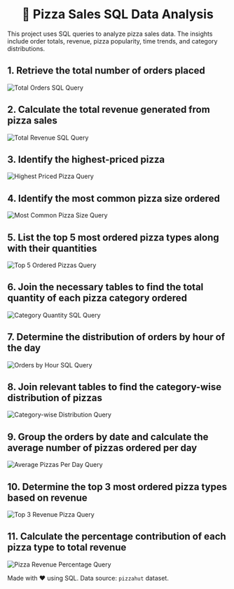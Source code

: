 
  
<h1 align="center" >🍕 Pizza Sales SQL Data Analysis</h1>
<p>This project uses SQL queries to analyze pizza sales data. The insights include order totals, revenue, pizza popularity, time trends, and category distributions.</p>

<section>
  <h2>1. Retrieve the total number of orders placed</h2>
  <img src="images/total-orders.png" alt="Total Orders SQL Query">
</section>

<section>
  <h2>2. Calculate the total revenue generated from pizza sales</h2>
  <img src="images/total-revenue.png" alt="Total Revenue SQL Query">
</section>

<section>
  <h2>3. Identify the highest-priced pizza</h2>
  <img src="images/highest-priced-pizza.png" alt="Highest Priced Pizza Query">
</section>

<section>
  <h2>4. Identify the most common pizza size ordered</h2>
  <img src="images/common-pizza-size.png" alt="Most Common Pizza Size Query">
</section>

<section>
  <h2>5. List the top 5 most ordered pizza types along with their quantities</h2>
  <img src="images/top-5-pizzas.png" alt="Top 5 Ordered Pizzas Query">
</section>

<section>
  <h2>6. Join the necessary tables to find the total quantity of each pizza category ordered</h2>
  <img src="images/category-quantity.png" alt="Category Quantity SQL Query">
</section>

<section>
  <h2>7. Determine the distribution of orders by hour of the day</h2>
  <img src="images/orders-by-hour.png" alt="Orders by Hour SQL Query">
</section>

<section>
  <h2>8. Join relevant tables to find the category-wise distribution of pizzas</h2>
  <img src="images/category-wise-distribution.png" alt="Category-wise Distribution Query">
</section>

<section>
  <h2>9. Group the orders by date and calculate the average number of pizzas ordered per day</h2>
  <img src="images/average-pizzas-per-day.png" alt="Average Pizzas Per Day Query">
</section>

<section>
  <h2>10. Determine the top 3 most ordered pizza types based on revenue</h2>
  <img src="images/top-3-revenue.png" alt="Top 3 Revenue Pizza Query">
</section>

<section>
  <h2>11. Calculate the percentage contribution of each pizza type to total revenue</h2>
  <img src="images/percentage-revenue.png" alt="Pizza Revenue Percentage Query">
</section>

<p>Made with ❤️ using SQL. Data source: <code>pizzahut</code> dataset.</p>
